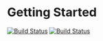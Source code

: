 # Getting Started



[![Build Status](https://travis-ci.org/deepexi/pojo-converter-spring-boot.svg?branch=master)](https://travis-ci.org/deepexi/pojo-converter-spring-boot) [![Build Status](https://travis-ci.org/deepexi/pojo-converter-spring-boot.svg?branch=master)](https://travis-ci.org/deepexi/pojo-converter-spring-boot)
